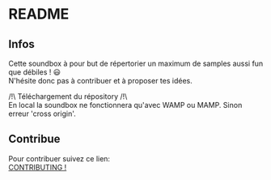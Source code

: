 # README

## Infos

Cette soundbox à pour but de répertorier un maximum de samples aussi fun que débiles ! :smiley:  
N'hésite donc pas à contribuer et à proposer tes idées.

/!\ Téléchargement du répository /!\  
En local la soundbox ne fonctionnera qu'avec WAMP ou MAMP. Sinon erreur 'cross origin'. 

## Contribue

Pour contribuer suivez ce lien:  
[CONTRIBUTING !](https://github.com/AxelBaron/soundbox/blob/gh-pages/CONTRIBUTING.md)